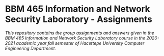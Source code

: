 # BBM 465 Information and Network Security Laboratory - Assignments
*This repository contains the group assignments and answers given in the BBM 465 Information and Network Security Laboratory course in the 2020-2021 academic year fall semester of Hacettepe University Computer Engineering Department.*
